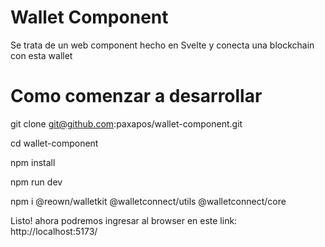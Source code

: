 # Wallet Component

Se trata de un web component hecho en Svelte
y conecta una blockchain con esta wallet

# Como comenzar a desarrollar

git clone git@github.com:paxapos/wallet-component.git

cd wallet-component

npm install

npm run dev

npm i @reown/walletkit @walletconnect/utils @walletconnect/core


Listo! ahora podremos ingresar al browser en este link:
http://localhost:5173/


